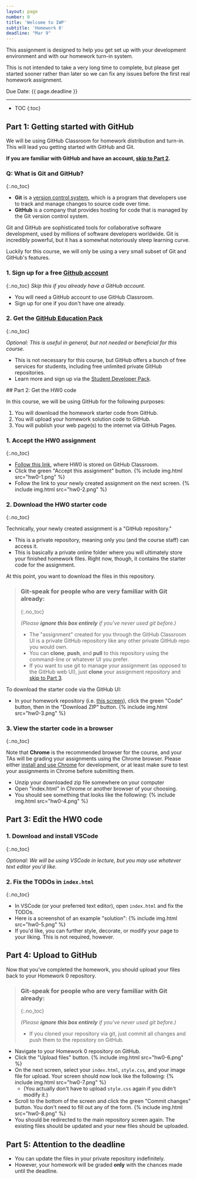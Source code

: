 ```yaml
---
layout: page
number: 0
title: 'Welcome to IWP'
subtitle: 'Homework 0'
deadline: "Mar 9"
---
```


This assignment is designed to help you get set up with your development environment and with our homework turn-in system.

This is not intended to take a very long time to complete, but please get started sooner rather than later so we can fix any issues before the first real homework assignment.

<span class="label">Due Date:</span> {{ page.deadline }}

---

* TOC
{:toc}

<section class="part" markdown="1">

## Part 1: Getting started with GitHub
We will be using GitHub Classroom for homework distribution and turn-in. This will lead you getting started with GitHub and Git.

**If you are familiar with GitHub and have an account, [skip to Part 2](#part-2-get-the-hw0-code).**

### Q: What is Git and GitHub?
{:.no_toc}

- **Git** is a [version control system](https://www.atlassian.com/git/tutorials/what-is-version-control), which is a program that developers use to track and manage changes to source code over time.
- **GitHub** is a company that provides hosting for code that is managed by the Git version control system.

Git and GitHub are sophisticated tools for collaborative software development, used by millions of software developers worldwide. Git is incredibly powerful, but it has a somewhat notoriously steep learning curve.

Luckily for this course, we will only be using a very small subset of Git and GitHub's features.

### 1.  Sign up for a free [Github account](https://github.com/)
{:.no_toc}
_Skip this if you already have a GitHub account._
- You will need a GitHub account to use GitHub Classroom.
- Sign up for one if you don't have one already.

### 2. Get the [GitHub Education Pack](https://education.github.com/pack)
{:.no_toc}

_Optional: This is useful in general, but not needed or beneficial for this course._

- This is not necessary for this course, but GitHub offers a bunch of free services for students, including free unlimited private GitHub repositories.
- Learn more and sign up via the [Student Developer Pack](https://education.github.com/pack).

</section>

<section class="part" markdown="1">
## Part 2: Get the HW0 code

In this course, we will be using GitHub for the following purposes:
1. You will download the homework starter code from GitHub.
2. You will upload your homework solution code to GitHub.
3. You will publish your web page(s) to the internet via GitHub Pages.


### 1. Accept the HW0 assignment
{:.no_toc}

- [Follow this link](https://classroom.github.com/a/e1zTsiuN), where HW0 is stored on GitHub Classroom.
- Click the green "Accept this assignment" button.
{% include img.html src="hw0-1.png" %}
- Follow the link to your newly created assignment on the next screen.
{% include img.html src="hw0-2.png" %}



### 2. Download the HW0 starter code
{:.no_toc}

Technically, your newly created assignment is a "GitHub repository."
- This is a private repository, meaning only you (and the course staff) can access it.
- This is basically a private online folder where you will ultimately store your finished homework files. Right now, though, it contains the starter code for the assignment.

At this point, you want to download the files in this repository.

> ### Git-speak for people who are very familiar with Git already:
> {:.no_toc}
>
> _(Please **ignore this box entirely** if you've never used git before.)_
> - The "assignment" created for you through the GitHub Classroom UI is a private GitHub repository like any other private GitHub repo you would own.
> - You can **clone**, **push**, and **pull** to this repository using the command-line or whatever UI you prefer.
> - If you want to use git to manage your assignment (as opposed to the GitHub web UI), just **clone** your assignment repository and [skip to Part 3](#part-3-edit-the-hw0-code).

To download the starter code via the GitHub UI:
- In your homework repository (i.e. <a href="images/your-github-repo.png">this screen</a>), click the green "Code" button, then in the "Download ZIP" button.
{% include img.html src="hw0-3.png" %}

### 3. View the starter code in a browser
{:.no_toc}

Note that **Chrome** is the recommended browser for the course, and your TAs will be grading your assignments using the Chrome browser. Please either [install and use Chrome](https://www.google.com/chrome) for development, or at least make sure to test your assignments in Chrome before submitting them.

- Unzip your downloaded zip file somewhere on your computer
- Open "index.html" in Chrome or another browser of your choosing.
- You should see something that looks like the following:
{% include img.html src="hw0-4.png" %}

</section>

<section class="part" markdown="1">

## Part 3: Edit the HW0 code

### 1. Download and install VSCode
{:.no_toc}

_Optional: We will be using VSCode in lecture, but you may use whatever text editor you'd like._

### 2. Fix the TODOs in `index.html`
{:.no_toc}

- In VSCode (or your preferred text editor), open `index.html` and fix the TODOs.
- Here is a screenshot of an example "solution":
{% include img.html src="hw0-5.png" %}
- If you'd like, you can further style, decorate, or modify your page to your liking. This is not required, however.

</section>


<section class="part" markdown="1">

## Part 4: Upload to GitHub

Now that you've completed the homework, you should upload your files back to your Homework 0 repository.

> ### Git-speak for people who are very familiar with Git already:
> {:.no_toc}
>
> _(Please **ignore this box entirely** if you've never used git before.)_
> - If you cloned your repository via git, just commit all changes and push them to the repository on GitHub.

- Navigate to your Homework 0 repository on GitHub.
- Click the "Upload files" button.
{% include img.html src="hw0-6.png" %}
- On the next screen, select your `index.html`, `style.css`, and your image file for upload. Your screen should now look like the following:
{% include img.html src="hw0-7.png" %}
  - (You actually don't have to upload `style.css` again if you didn't modify it.)
- Scroll to the bottom of the screen and click the green "Commit changes" button. You don't need to fill out any of the form.
{% include img.html src="hw0-8.png" %}
- You should be redirected to the main repository screen again. The existing files should be updated and your new files should be uploaded.

</section>

<section class="part" markdown="1">

## Part 5: Attention to the deadline
- You can update the files in your private repository indefinitely.
- However, your homework will be graded **only** with the chances made until the deadline.

</section>
